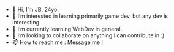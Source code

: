 - 👋 Hi, I’m JB, 24yo.
- 👀 I’m interested in learning primarily game dev, but any dev is interesting.
- 🌱 I’m currently learning WebDev in general.
- 💞️ I’m looking to collaborate on anything I can contribute in :)
- 📫 How to reach me : Message me !

<!---
AlistairFR/AlistairFR is a ✨ special ✨ repository because its `README.md` (this file) appears on your GitHub profile.
You can click the Preview link to take a look at your changes.
--->
